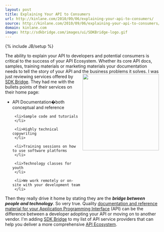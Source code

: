 ```yaml
---
layout: post
title: Explaining Your API to Consumers
url: http://kinlane.com/2010/09/06/explaining-your-api-to-consumers/
source: http://kinlane.com/2010/09/06/explaining-your-api-to-consumers/
domain: kinlane.com
image: http://sdkbridge.com/images/ui/SDKBridge-logo.gif
---
```

{% include JB/setup %}<p>
     The ability to explain your API to developers and potential consumers is critical to the success of your API Ecosystem. Whether its core API docs, samples, training materials or marketing materials your documentation needs to tell the story of your API and the business problems it solves. <img class="alignnone c1"
        title="SDK Bridge"
        src="http://sdkbridge.com/images/ui/SDKBridge-logo.gif"
        alt=""
        width="250"
        align="right" />I was just reviewing services offered by <a href="http://sdkbridge.com/index.php"
        target="_blank">SDK Bridge</a>. They had me with the bullets points of their services on their home page:
</p>

<ul class="mainlist">
     <li>API Documentation�both conceptual and reference
     </li>

     <li>Sample code and tutorials
     </li>

     <li>Highly technical copywriting
     </li>

     <li>Training sessions on how to use software platforms
     </li>

     <li>Technology classes for youth
     </li>

     <li>We work remotely or on-site with your development team
     </li>
</ul>

<p>
     Then they really drive it home by stating they are the <strong><em>bridge between people and technology</em></strong>. So very true. Quality <a href="http://sdkbridge.com/index.php"
        target="_blank">documentation and reference material for your Application Programming Interface</a> (API) can be the difference between a developer adopting your API or moving on to another vendor. I'm adding <a href="http://sdkbridge.com/index.php"
        target="_blank">SDK Bridge</a> to my list of API service providers that can help you deliver a more comprehensive <a href="http://www.kinlane.com/category/application-program-interface/api-ecosystem/"
        target="_blank">API Ecosystem</a>.
</p>